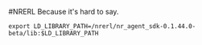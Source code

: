 #NRERL
Because it's hard to say.

```
export LD_LIBRARY_PATH=/nrerl/nr_agent_sdk-0.1.44.0-beta/lib:$LD_LIBRARY_PATH
```
